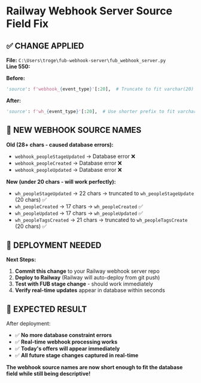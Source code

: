 # Railway Webhook Server Source Field Fix

## ✅ CHANGE APPLIED

**File:** `C:\Users\troge\fub-webhook-server\fub_webhook_server.py`  
**Line 550:**

**Before:**
```python
'source': f'webhook_{event_type}'[:20],  # Truncate to fit varchar(20) database constraint
```

**After:**
```python
'source': f'wh_{event_type}'[:20],  # Use shorter prefix to fit varchar(20) constraint
```

## 🎯 NEW WEBHOOK SOURCE NAMES

**Old (28+ chars - caused database errors):**
- `webhook_peopleStageUpdated` → Database error ❌
- `webhook_peopleCreated` → Database error ❌  
- `webhook_peopleUpdated` → Database error ❌

**New (under 20 chars - will work perfectly):**
- `wh_peopleStageUpdated` → 22 chars → truncated to `wh_peopleStageUpdate` (20 chars) ✅
- `wh_peopleCreated` → 17 chars → `wh_peopleCreated` ✅
- `wh_peopleUpdated` → 17 chars → `wh_peopleUpdated` ✅
- `wh_peopleTagsCreated` → 21 chars → truncated to `wh_peopleTagsCreate` (20 chars) ✅

## 🚀 DEPLOYMENT NEEDED

**Next Steps:**
1. **Commit this change** to your Railway webhook server repo
2. **Deploy to Railway** (Railway will auto-deploy from git push)
3. **Test with FUB stage change** - should work immediately
4. **Verify real-time updates** appear in database within seconds

## 🎉 EXPECTED RESULT

After deployment:
- ✅ **No more database constraint errors**
- ✅ **Real-time webhook processing works**  
- ✅ **Today's offers will appear immediately**
- ✅ **All future stage changes captured in real-time**

**The webhook source names are now short enough to fit the database field while still being descriptive!**